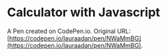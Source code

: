 # Calculator with Javascript

A Pen created on CodePen.io. Original URL: [https://codepen.io/lauraadan/pen/NWaMmBG](https://codepen.io/lauraadan/pen/NWaMmBG).


